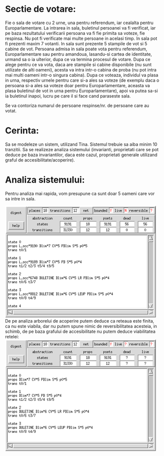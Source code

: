 # Sectie de votare:

Fie o sala de votare cu 2 urne, una pentru referendum, iar cealalta pentru Europarlamentare. La intrarea in sala, buletinul persoanei va fi verificat, iar pe baza rezultatului verificarii persoana va fi fie primita sa voteze, fie respinsa. Nu pot fi verificate mai multe persoane in acelasi timp. In sala pot fi prezenti maxim 7 votanti. In sala sunt prezente 5 stampile de vot si 5 cabine de vot. Persoana admisa in sala poate vota pentru referendum, Europarlamentare sau pentru amandoua, lasandu-si cartea de identitate, urmand sa o ia ulterior, dupa ce va termina procesul de votare. Dupa ce alege pentru ce va vota, daca are stampile si cabine disponibile (nu sunt utilizate de alti oameni), acesta va intra intr-o cabina de proba (nu pot intra mai multi oameni intr-o singura cabina). Dupa ce voteaza, individul va plasa in urna, respectiv urnele pentru care si-a ales sa voteze (de exemplu daca o persoana si-a ales sa voteze doar pentru Europarlamentare, aceasta va plasa buletinul de vot in urna pentru Europarlamentare), apoi va putea sa-si ia buletinul inapoi, lucru pe care il si face cand paraseste sala.

Se va contoriza numarul de persoane respinse/nr. de persoane care au votat.

# Cerinta:

Sa se modeleze un sistem, utilizand Tina. Sistemul trebuie sa aiba minim 10 tranzitii. Sa se realizeze analiza sistemului (invarianti, proprietati care se pot deduce pe baza invariantilor, daca este cazul, proprietati generale utilizand graful de accesibilitate/acoperire).

# Analiza sistemului:

Pentru analiza mai rapida, vom presupune ca sunt doar 5 oameni care vor sa intre in sala.

![arbore_acoperire](https://raw.githubusercontent.com/ac999/laughing-potato/master/img/coverability.png)
De pe analiza arborelui de acoperire putem deduce ca reteaua este finita, ca nu este viabila, dar nu putem spune nimic de reversibilitatea acesteia, in schimb, de pe baza grafului de accesibilitate nu putem deduce viabilitatea retelei:
![graf_accesibilitate](https://raw.githubusercontent.com/ac999/laughing-potato/master/img/marking.png)

